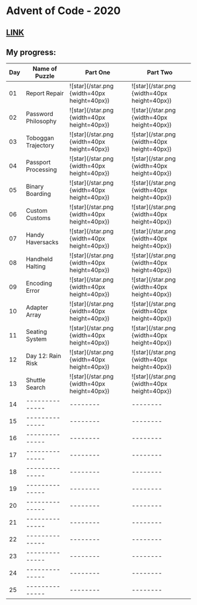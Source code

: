 # Advent of Code - 2020
[LINK](https://adventofcode.com/)
---
## My progress:

| Day | Name of Puzzle | Part One | Part Two |
| --- | -------------- | -------- | -------- |
| 01  | Report Repair  | ![star](/star.png {width=40px height=40px}) | ![star](/star.png {width=40px height=40px}) |
| 02  | Password Philosophy | ![star](/star.png {width=40px height=40px}) | ![star](/star.png {width=40px height=40px}) |
| 03  | Toboggan Trajectory | ![star](/star.png {width=40px height=40px}) | ![star](/star.png {width=40px height=40px}) |
| 04  | Passport Processing | ![star](/star.png {width=40px height=40px}) | ![star](/star.png {width=40px height=40px}) |
| 05  | Binary Boarding | ![star](/star.png {width=40px height=40px}) | ![star](/star.png {width=40px height=40px}) |
| 06  | Custom Customs | ![star](/star.png {width=40px height=40px}) | ![star](/star.png {width=40px height=40px}) |
| 07  | Handy Haversacks | ![star](/star.png {width=40px height=40px}) | ![star](/star.png {width=40px height=40px}) |
| 08  | Handheld Halting | ![star](/star.png {width=40px height=40px}) | ![star](/star.png {width=40px height=40px}) |
| 09  | Encoding Error  | ![star](/star.png {width=40px height=40px}) | ![star](/star.png {width=40px height=40px}) |
| 10  | Adapter Array | ![star](/star.png {width=40px height=40px}) | ![star](/star.png {width=40px height=40px}) |
| 11  | Seating System | ![star](/star.png {width=40px height=40px}) | ![star](/star.png {width=40px height=40px}) |
| 12  | Day 12: Rain Risk | ![star](/star.png {width=40px height=40px}) | ![star](/star.png {width=40px height=40px}) |
| 13  | Shuttle Search | ![star](/star.png {width=40px height=40px}) | ![star](/star.png {width=40px height=40px}) |
| 14  | -------------- | -------- | -------- |
| 15  | -------------- | -------- | -------- |
| 16  | -------------- | -------- | -------- |
| 17  | -------------- | -------- | -------- |
| 18  | -------------- | -------- | -------- |
| 19  | -------------- | -------- | -------- |
| 20  | -------------- | -------- | -------- |
| 21  | -------------- | -------- | -------- |
| 22  | -------------- | -------- | -------- |
| 23  | -------------- | -------- | -------- |
| 24  | -------------- | -------- | -------- |
| 25  | -------------- | -------- | -------- |
